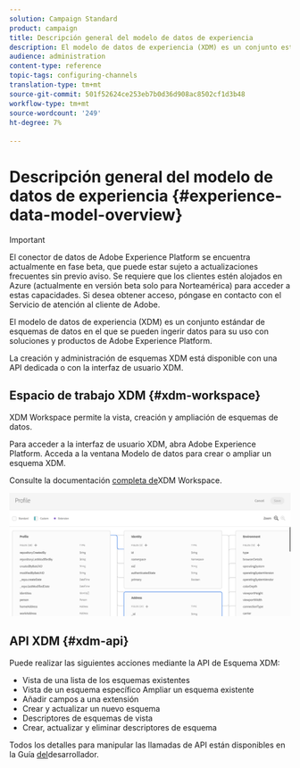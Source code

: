 ```yaml
---
solution: Campaign Standard
product: campaign
title: Descripción general del modelo de datos de experiencia
description: El modelo de datos de experiencia (XDM) es un conjunto estándar de esquemas de datos en el que se pueden ingerir datos para su uso con soluciones y productos de Adobe Experience Platform.
audience: administration
content-type: reference
topic-tags: configuring-channels
translation-type: tm+mt
source-git-commit: 501f52624ce253eb7b0d36d908ac8502cf1d3b48
workflow-type: tm+mt
source-wordcount: '249'
ht-degree: 7%

---
```



# Descripción general del modelo de datos de experiencia {#experience-data-model-overview}

>[!IMPORTANT]
>
>El conector de datos de Adobe Experience Platform se encuentra actualmente en fase beta, que puede estar sujeto a actualizaciones frecuentes sin previo aviso. Se requiere que los clientes estén alojados en Azure (actualmente en versión beta solo para Norteamérica) para acceder a estas capacidades. Si desea obtener acceso, póngase en contacto con el Servicio de atención al cliente de Adobe.

El modelo de datos de experiencia (XDM) es un conjunto estándar de esquemas de datos en el que se pueden ingerir datos para su uso con soluciones y productos de Adobe Experience Platform.

La creación y administración de esquemas XDM está disponible con una API dedicada o con la interfaz de usuario XDM.

## Espacio de trabajo XDM {#xdm-workspace}

XDM Workspace permite la vista, creación y ampliación de esquemas de datos.

Para acceder a la interfaz de usuario XDM, abra Adobe Experience Platform. Acceda a la ventana Modelo de datos para crear o ampliar un esquema XDM.

Consulte la documentación [completa de](https://docs.adobe.com/content/help/es-ES/experience-platform/xdm/api/getting-started.html)XDM Workspace.

![](assets/aep_xdmworkspace.png)

## API XDM {#xdm-api}

Puede realizar las siguientes acciones mediante la API de Esquema XDM:

* Vista de una lista de los esquemas existentes
* Vista de un esquema específico Ampliar un esquema existente
* Añadir campos a una extensión
* Crear y actualizar un nuevo esquema
* Descriptores de esquemas de vista
* Crear, actualizar y eliminar descriptores de esquema

Todos los detalles para manipular las llamadas de API están disponibles en la Guía [del](https://docs.adobe.com/content/help/es-ES/experience-platform/xdm/api/getting-started.html)desarrollador.
